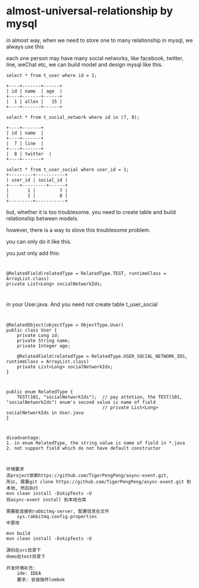 # almost-universal-relationship by mysql

in almost way, when we need to store one to many relationship in mysql, we always use this

each one person may have many social networks, like facebook, twitter, line, weChat etc, we can build model and design mysql like this.

	select * from t_user where id = 1;

	+----+-------+------+
	| id | name  | age  |
	+----+-------+------+
	|  1 | allen |   15 |
	+----+-------+------+

	select * from t_social_network where id in (7, 8);

	+----+-------+
	| id | name  |
	+----+-------+
	|  7 | line  |
	+----+-------+
	|  8 | twitter  |
	+----+-------+

	select * from t_user_social where user_id = 1;
	+---------+-----------+
	| user_id | social_id |
	+----+---------+------+
	|       1 |         7 |
	|       1 |         8 |
	+---------+-----------+


but, whether it is too troublesome. you need to create table and build relationship between models.

however, there is a way to slove this troublesome problem.

you can only do it like this.

you just only add this:
#
	@RelatedField(relatedType = RelatedType.TEST, runtimeClass = ArrayList.class)
	private List<Long> socialNetworkIds;
#
in your User.java. And you need not create table t_user_social

#
    @RelatedObject(objectType = ObjectType.User)
    public class User {
	    private Long id;
	    private String name;
	    private Integer age;

	    @RelatedField(relatedType = RelatedType.USER_SOCIAL_NETWORK_IDS, runtimeClass = ArrayList.class)
	    private List<Long> socialNetworkIds;
    }
#

#
    public enum RelatedType {
        TEST(101, "socialNetworkIds");  // pay attetion, the TEST(101, "socialNetworkIds") enum's second value is name of field
                                        // private List<Long> socialNetworkIds in User.java
    }
#

#
    disadvantage:
    1. in enum RelatedType, the string value is name of field in *.java
    2. not support field which do not have default constructor
#


    环境要求
    该project依赖https://github.com/TigerPengPeng/async-event.git,
    所以, 需要git clone https://github.com/TigerPengPeng/async-event.git 到本地, 然后执行
    mvn clean install -DskipTests -U
    将async-event install 到本地仓库

    需要能连接到rabbitmq-server, 配置信息在文件
        sys.rabbitmq.config.properties
    中更改

    mvn build
    mvn clean install -DskipTests -U

    源码在src目录下
    demo在test目录下

    开发环境补充:
        ide: IDEA
        要求: 安装插件lombok

